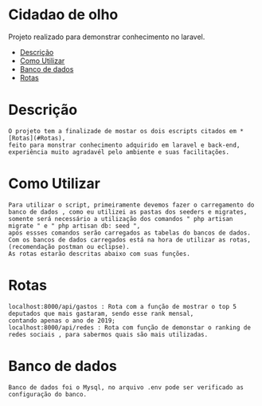 # Cidadao de olho
Projeto realizado para demonstrar conhecimento no laravel.


* [Descrição](#Descrição)
* [Como Utilizar](#Como-Utilizar)
* [Banco de dados](#Banco-de-dados)
* [Rotas](#Rotas)





# Descrição
    O projeto tem a finalizade de mostar os dois escripts citados em * [Rotas](#Rotas),
    feito para monstrar conhecimento adquirido em laravel e back-end,
    experiência muito agradavél pelo ambiente e suas facilitações.
    
    
# Como Utilizar
    Para utilizar o script, primeiramente devemos fazer o carregamento do banco de dados , como eu utilizei as pastas dos seeders e migrates,
    somente será necessário a utilização dos comandos " php artisan migrate " e " php artisan db: seed ",
    após essses comandos serão carregados as tabelas do bancos de dados. 
    Com os bancos de dados carregados está na hora de utilizar as rotas, (recomendação postman ou eclipse).
    As rotas estarão descritas abaixo com suas funções.
    
    
# Rotas
    localhost:8000/api/gastos : Rota com a função de mostrar o top 5 deputados que mais gastaram, sendo esse rank mensal,
    contando apenas o ano de 2019;
    localhost:8000/api/redes : Rota com função de demonstar o ranking de redes sociais , para sabermos quais são mais utilizadas.
    
    
# Banco de dados
    Banco de dados foi o Mysql, no arquivo .env pode ser verificado as configuração do banco.
